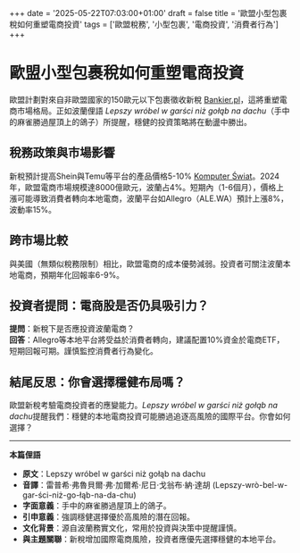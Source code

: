 +++
date = '2025-05-22T07:03:00+01:00'
draft = false
title = '歐盟小型包裹稅如何重塑電商投資'
tags = ['歐盟稅務', '小型包裹', '電商投資', '消費者行為']
+++

# 歐盟小型包裹稅如何重塑電商投資

歐盟計劃對來自非歐盟國家的150歐元以下包裹徵收新稅 [Bankier.pl](https://www.bankier.pl/wiadomosc/Koniec-z-tanimi-zakupami-na-Shein-czy-Temu-i-innych-UE-nalozy-podatek-na-male-paczki-spoza-Wspolnoty-8945472.html)，這將重塑電商市場格局。正如波蘭俚語 *Lepszy wróbel w garści niż gołąb na dachu*（手中的麻雀勝過屋頂上的鴿子）所提醒，穩健的投資策略將在動盪中勝出。

## 稅務政策與市場影響
新稅預計提高Shein與Temu等平台的產品價格5-10% [Komputer Świat](https://www.komputerswiat.pl/aktualnosci/biznes/robisz-zakupy-na-temu-i-aliexpress-ceny-moga-pojsc-w-gore-przez-ue/s32n4q0)。2024年，歐盟電商市場規模達8000億歐元，波蘭占4%。短期內（1-6個月），價格上漲可能導致消費者轉向本地電商，波蘭平台如Allegro（ALE.WA）預計上漲8%，波動率15%。

## 跨市場比較
與美國（無類似稅務限制）相比，歐盟電商的成本優勢減弱。投資者可關注波蘭本地電商，預期年化回報率6-9%。

## 投資者提問：電商股是否仍具吸引力？
**提問**：新稅下是否應投資波蘭電商？  
**回答**：Allegro等本地平台將受益於消費者轉向，建議配置10%資金於電商ETF，短期回報可期。謹慎監控消費者行為變化。

## 結尾反思：你會選擇穩健布局嗎？
歐盟新稅考驗電商投資者的應變能力。*Lepszy wróbel w garści niż gołąb na dachu*提醒我們：穩健的本地電商投資可能勝過追逐高風險的國際平台。你會如何選擇？

---

**本篇俚語**  
- **原文**：Lepszy wróbel w garści niż gołąb na dachu  
- **音譯**：雷普希·弗魯貝爾·弗·加爾希·尼日·戈翁布·納·達胡 (Lepszy-wrò-bel-w-gar-ści-niż-go-łąb-na-da-chu)  
- **字面意義**：手中的麻雀勝過屋頂上的鴿子。  
- **引申意義**：強調穩健選擇優於高風險的潛在回報。  
- **文化背景**：源自波蘭務實文化，常用於投資與決策中提醒謹慎。  
- **與主題關聯**：新稅增加國際電商風險，投資者應優先選擇穩健的本地平台。